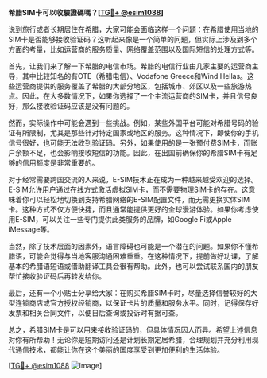 **希腊SIM卡可以收驗證碼嗎？[[TG💪+ @esim1088](https://t.me/s/esim1088)]**

说到旅行或者长期居住在希腊，大家可能会面临这样一个问题：在希腊使用当地的SIM卡是否能够接收验证码？这听起来像是一个简单的问题，但实际上涉及到多个方面的考量，比如运营商的服务质量、网络覆盖范围以及国际短信的处理方式等。

首先，让我们来了解一下希腊的电信市场。希腊的电信行业由几家主要的运营商主导，其中比较知名的有OTE（希腊电信）、Vodafone Greece和Wind Hellas。这些运营商提供的服务覆盖了希腊的大部分地区，包括城市、郊区以及一些旅游热点。因此，在大多数情况下，如果你选择了一个主流运营商的SIM卡，并且信号良好，那么接收验证码应该是没有问题的。

然而，实际操作中可能会遇到一些挑战。例如，某些外国平台可能对希腊号码的验证有所限制，尤其是那些针对特定国家或地区的服务。这种情况下，即使你的手机信号很好，也可能无法收到验证码。另外，如果使用的是一张预付费SIM卡，而账户余额不足，也会影响接收短信的功能。因此，在出国前确保你的希腊SIM卡有足够的信用额度是非常重要的。

对于经常需要跨国交流的人来说，E-SIM技术正在成为一种越来越受欢迎的选择。E-SIM允许用户通过在线方式激活虚拟SIM卡，而不需要物理SIM卡的存在。这意味着你可以轻松地切换到支持希腊网络的E-SIM配置文件，而无需更换实体SIM卡。这种方式不仅方便快捷，而且通常能提供更好的全球漫游体验。如果你考虑使用E-SIM，可以关注一些专门提供此类服务的品牌，如Google Fi或Apple iMessage等。

当然，除了技术层面的因素外，语言障碍也可能是一个潜在的问题。如果你不懂希腊语，可能会觉得与当地客服沟通困难重重。在这种情况下，提前做好功课，了解基本的希腊语短语或借助翻译工具会很有帮助。此外，也可以尝试联系国内的朋友帮忙接收验证码后再转发给你。

最后，还有一个小贴士分享给大家：在购买希腊SIM卡时，尽量选择信誉较好的大型连锁商店或官方授权经销商，以保证卡片的质量和服务水平。同时，记得保存好发票和相关合同文件，以便日后查询或投诉时有据可查。

总之，希腊SIM卡是可以用来接收验证码的，但具体情况因人而异。希望上述信息对你有所帮助！无论你是短期访问还是计划长期定居希腊，合理规划并充分利用现代通信技术，都能让你在这个美丽的国度享受到更加便利的生活体验。

[[TG💪+ @esim1088](https://t.me/s/esim1088) ![Image](https://i.postimg.cc/4NQfJmqS/Snipaste-2025-05-13-00-14-12.png)]